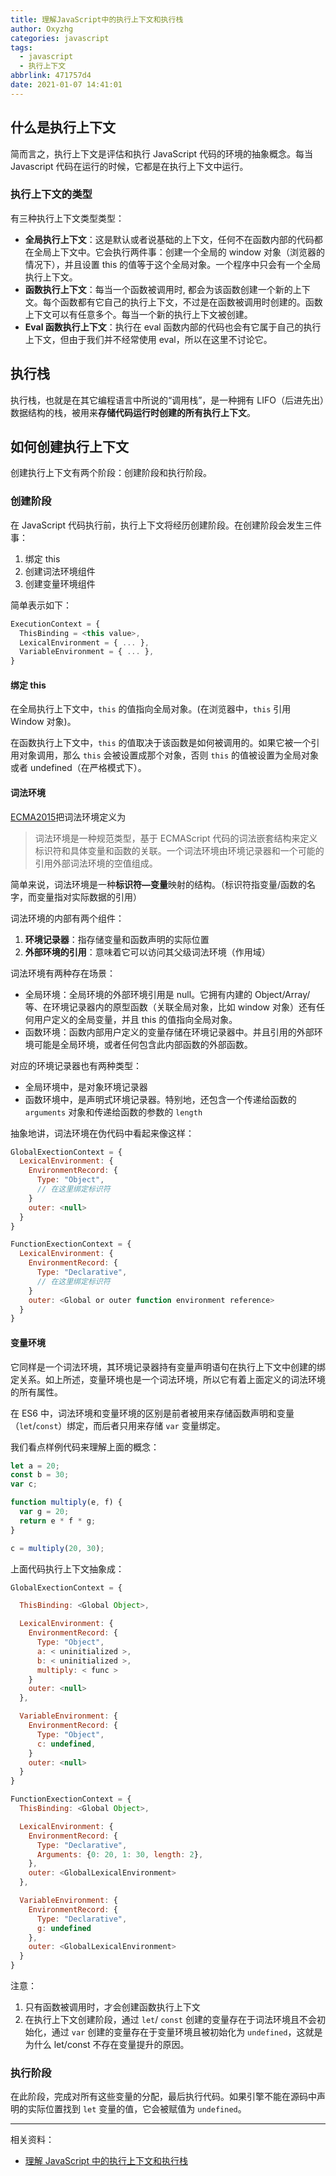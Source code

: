```yaml
---
title: 理解JavaScript中的执行上下文和执行栈
author: Oxyzhg
categories: javascript
tags:
  - javascript
  - 执行上下文
abbrlink: 471757d4
date: 2021-01-07 14:41:01
---
```


## 什么是执行上下文

简而言之，执行上下文是评估和执行 JavaScript 代码的环境的抽象概念。每当 Javascript 代码在运行的时候，它都是在执行上下文中运行。

### 执行上下文的类型

有三种执行上下文类型类型：

- **全局执行上下文**：这是默认或者说基础的上下文，任何不在函数内部的代码都在全局上下文中。它会执行两件事：创建一个全局的 window 对象（浏览器的情况下），并且设置 this 的值等于这个全局对象。一个程序中只会有一个全局执行上下文。
- **函数执行上下文**：每当一个函数被调用时, 都会为该函数创建一个新的上下文。每个函数都有它自己的执行上下文，不过是在函数被调用时创建的。函数上下文可以有任意多个。每当一个新的执行上下文被创建。
- **Eval 函数执行上下文**：执行在 eval 函数内部的代码也会有它属于自己的执行上下文，但由于我们并不经常使用 eval，所以在这里不讨论它。

## 执行栈

执行栈，也就是在其它编程语言中所说的“调用栈”，是一种拥有 LIFO（后进先出）数据结构的栈，被用来**存储代码运行时创建的所有执行上下文**。

## 如何创建执行上下文

创建执行上下文有两个阶段：创建阶段和执行阶段。

### 创建阶段

在 JavaScript 代码执行前，执行上下文将经历创建阶段。在创建阶段会发生三件事：

1. 绑定 this
2. 创建词法环境组件
3. 创建变量环境组件

简单表示如下：

```js
ExecutionContext = {
  ThisBinding = <this value>,
  LexicalEnvironment = { ... },
  VariableEnvironment = { ... },
}
```

#### 绑定 this

在全局执行上下文中，`this` 的值指向全局对象。(在浏览器中，`this` 引用 Window 对象)。

在函数执行上下文中，`this` 的值取决于该函数是如何被调用的。如果它被一个引用对象调用，那么 `this` 会被设置成那个对象，否则 `this` 的值被设置为全局对象或者 undefined（在严格模式下）。

#### 词法环境

[ECMA2015](http://ecma-international.org/ecma-262/6.0/)把词法环境定义为

> 词法环境是一种规范类型，基于 ECMAScript 代码的词法嵌套结构来定义标识符和具体变量和函数的关联。一个词法环境由环境记录器和一个可能的引用外部词法环境的空值组成。

简单来说，词法环境是一种**标识符—变量**映射的结构。（标识符指变量/函数的名字，而变量指对实际数据的引用）

词法环境的内部有两个组件：

1. **环境记录器**：指存储变量和函数声明的实际位置
2. **外部环境的引用**：意味着它可以访问其父级词法环境（作用域）

词法环境有两种存在场景：

- 全局环境：全局环境的外部环境引用是 null。它拥有内建的 Object/Array/等、在环境记录器内的原型函数（关联全局对象，比如 window 对象）还有任何用户定义的全局变量，并且 this 的值指向全局对象。
- 函数环境：函数内部用户定义的变量存储在环境记录器中。并且引用的外部环境可能是全局环境，或者任何包含此内部函数的外部函数。

对应的环境记录器也有两种类型：

- 全局环境中，是对象环境记录器
- 函数环境中，是声明式环境记录器。特别地，还包含一个传递给函数的 `arguments` 对象和传递给函数的参数的 `length`

抽象地讲，词法环境在伪代码中看起来像这样：

```js
GlobalExectionContext = {
  LexicalEnvironment: {
    EnvironmentRecord: {
      Type: "Object",
      // 在这里绑定标识符
    }
    outer: <null>
  }
}

FunctionExectionContext = {
  LexicalEnvironment: {
    EnvironmentRecord: {
      Type: "Declarative",
      // 在这里绑定标识符
    }
    outer: <Global or outer function environment reference>
  }
}
```

#### 变量环境

它同样是一个词法环境，其环境记录器持有变量声明语句在执行上下文中创建的绑定关系。如上所述，变量环境也是一个词法环境，所以它有着上面定义的词法环境的所有属性。

在 ES6 中，词法环境和变量环境的区别是前者被用来存储函数声明和变量（`let`/`const`）绑定，而后者只用来存储 `var` 变量绑定。

我们看点样例代码来理解上面的概念：

```js
let a = 20;
const b = 30;
var c;

function multiply(e, f) {
  var g = 20;
  return e * f * g;
}

c = multiply(20, 30);
```

上面代码执行上下文抽象成：

```js
GlobalExectionContext = {

  ThisBinding: <Global Object>,

  LexicalEnvironment: {
    EnvironmentRecord: {
      Type: "Object",
      a: < uninitialized >,
      b: < uninitialized >,
      multiply: < func >
    }
    outer: <null>
  },

  VariableEnvironment: {
    EnvironmentRecord: {
      Type: "Object",
      c: undefined,
    }
    outer: <null>
  }
}

FunctionExectionContext = {
  ThisBinding: <Global Object>,

  LexicalEnvironment: {
    EnvironmentRecord: {
      Type: "Declarative",
      Arguments: {0: 20, 1: 30, length: 2},
    },
    outer: <GlobalLexicalEnvironment>
  },

  VariableEnvironment: {
    EnvironmentRecord: {
      Type: "Declarative",
      g: undefined
    },
    outer: <GlobalLexicalEnvironment>
  }
}
```

注意：

1. 只有函数被调用时，才会创建函数执行上下文
2. 在执行上下文创建阶段，通过 `let`/ `const` 创建的变量存在于词法环境且不会初始化，通过 `var` 创建的变量存在于变量环境且被初始化为 `undefined`，这就是为什么 let/const 不存在变量提升的原因。

### 执行阶段

在此阶段，完成对所有这些变量的分配，最后执行代码。如果引擎不能在源码中声明的实际位置找到 `let` 变量的值，它会被赋值为 `undefined`。

---

相关资料：

- [理解 JavaScript 中的执行上下文和执行栈](https://juejin.cn/post/6844903682283143181)

